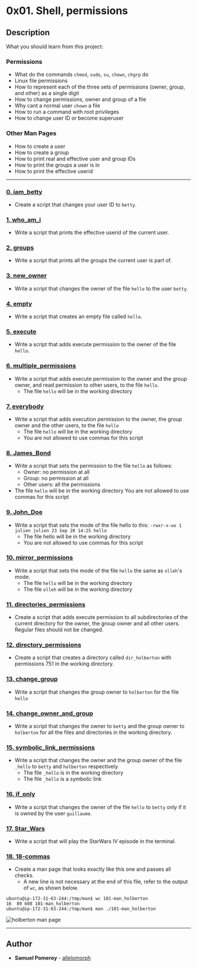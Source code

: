 # 0x01. Shell, permissions

## Description
What you should learn from this project:

### Permissions

* What do the commands `chmod`, `sudo`, `su`, `chown`, `chgrp` do
* Linux file permissions
* How to represent each of the three sets of permissions (owner, group, and other) as a single digit
* How to change permissions, owner and group of a file
* Why cant a normal user `chown` a file
* How to run a command with root privileges
* How to change user ID or become superuser

### Other Man Pages

* How to create a user
* How to create a group
* How to print real and effective user and group IDs
* How to print the groups a user is in
* How to print the effective userid


---

### [0. iam_betty](./0-iam_betty)
* Create a script that changes your user ID to `betty`.


### [1. who_am_i](./1-who_am_i)
* Write a script that prints the effective userid of the current user.


### [2. groups](./2-groups)
* Write a script that prints all the groups the current user is part of.


### [3. new_owner](./3-new_owner)
* Write a script that changes the owner of the file `hello` to the user `betty`.


### [4. empty](./4-empty)
* Write a script that creates an empty file called `hello`.


### [5. execute](./5-execute)
* Write a script that adds execute permission to the owner of the file `hello`.


### [6. multiple_permissions](./6-multiple_permissions)
* Write a script that adds execute permission to the owner and the group owner, and read permission to other users, to the file `hello`.
  * The file `hello` will be in the working directory


### [7. everybody](./7-everybody)
* Write a script that adds execution permission to the owner, the group owner and the other users, to the file `hello`
  * The file `hello` will be in the working directory
  * You are not allowed to use commas for this script


### [8. James_Bond](./8-James_Bond)
* Write a script that sets the permission to the file `hello` as follows:
  * Owner: no permission at all
  * Group: no permission at all
  * Other users: all the permissions
* The file `hello` will be in the working directory You are not allowed to use commas for this script

### [9. John_Doe](./9-John_Doe)
* Write a script that sets the mode of the file hello to this:
```-rwxr-x-wx 1 julien julien 23 Sep 20 14:25 hello```
  * The file hello will be in the working directory
  * You are not allowed to use commas for this script


### [10. mirror_permissions](./10-mirror_permissions)
* Write a script that sets the mode of the file `hello` the same as `olleh`'s mode.
  * The file `hello` will be in the working directory
  * The file `olleh` will be in the working directory


### [11. directories_permissions](./11-directories_permissions)
* Create a script that adds execute permission to all subdirectories of the current directory for the owner, the group owner and all other users. Regular files should not be changed.

### [12. directory_permissions](./12-directory_permissions)
* Create a script that creates a directory called `dir_holberton` with permissions 751 in the working directory.


### [13. change_group](./13-change_group)
* Write a script that changes the group owner to `holberton` for the file `hello`


### [14. change_owner_and_group](./14-change_owner_and_group)
* Write a script that changes the owner to `betty` and the group owner to `holberton` for all the files and directories in the working directory.


### [15. symbolic_link_permissions](./15-symbolic_link_permissions)
* Write a script that changes the owner and the group owner of the file `_hello` to `betty` and `holberton` respectively.
  * The file `_hello` is in the working directory
  * The file `_hello` is a symbolic link


### [16. if_only](./16-if_only)
* Write a script that changes the owner of the file `hello` to `betty` only if it is owned by the user `guillaume`.


### [17. Star_Wars](./100-Star_Wars)
* Write a script that will play the StarWars IV episode in the terminal.


### [18. 18-commas](./18-commas)
* Create a man page that looks exactly like this one and passes all checks.
  * A new line is not necessary at the end of this file, refer to the output of `wc`, as shown below.
```
ubuntu@ip-172-31-63-244:/tmp/man$ wc 101-man_holberton
16  89 608 101-man_holberton
ubuntu@ip-172-31-63-244:/tmp/man$ man ./101-man_holberton
```
![holberton man page](https://s3.amazonaws.com/intranet-projects-files/holbertonschool-sysadmin_devops/207/man_holberton.PNG)


---

## Author
* **Samuel Pomeroy** - [allelomorph](github.com/allelomorph)